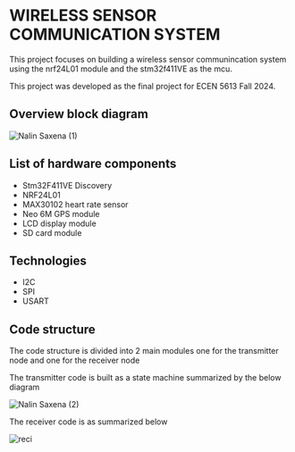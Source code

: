 # WIRELESS SENSOR COMMUNICATION SYSTEM

This project focuses on building a wireless sensor communincation system using the nrf24L01 module
and the stm32f411VE as the mcu.

This project was developed as the final project for ECEN 5613 Fall 2024.

## Overview block diagram
![Nalin Saxena (1)](https://github.com/user-attachments/assets/9db003a1-02ad-494f-95d6-9cb68086b814)

## List of hardware components
- Stm32F411VE Discovery
- NRF24L01
- MAX30102 heart rate sensor
- Neo 6M GPS module
- LCD display module
- SD card module

## Technologies
- I2C
- SPI
- USART

## Code structure

The code structure is divided into 2 main modules one for the transmitter node and one for the receiver node

The transmitter code is built as a state machine summarized by the below diagram

![Nalin Saxena (2)](https://github.com/user-attachments/assets/1275015e-9338-41a2-950e-3bb10a8016e4)

The receiver code is as summarized below

![reci](https://github.com/user-attachments/assets/a7b72f74-91eb-45dd-a891-a89208b7f592)

  
